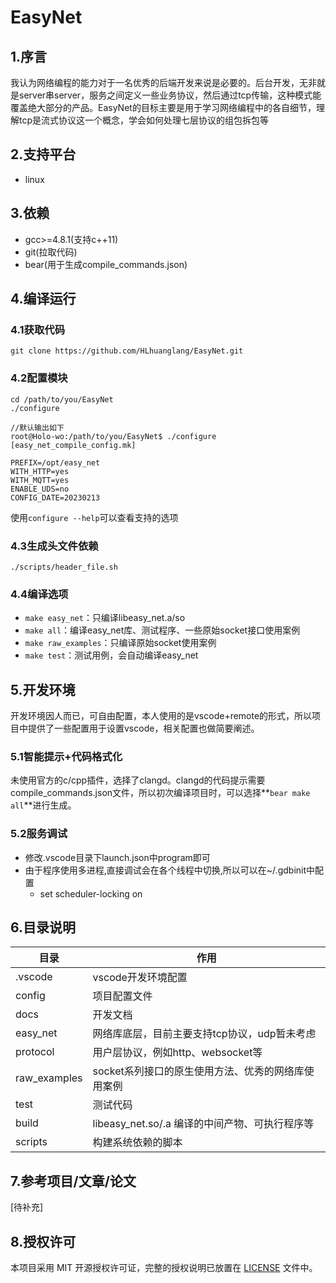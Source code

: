 # EasyNet

## 1.序言

我认为网络编程的能力对于一名优秀的后端开发来说是必要的。后台开发，无非就是server串server，服务之间定义一些业务协议，然后通过tcp传输，这种模式能覆盖绝大部分的产品。EasyNet的目标主要是用于学习网络编程中的各自细节，理解tcp是流式协议这一个概念，学会如何处理七层协议的组包拆包等

## 2.支持平台

- linux

## 3.依赖

- gcc>=4.8.1(支持c++11)
- git(拉取代码)
- bear(用于生成compile_commands.json)

## 4.编译运行

### 4.1获取代码

```
git clone https://github.com/HLhuanglang/EasyNet.git
```

### 4.2配置模块

```
cd /path/to/you/EasyNet
./configure

//默认输出如下
root@Holo-wo:/path/to/you/EasyNet$ ./configure 
[easy_net_compile_config.mk]

PREFIX=/opt/easy_net
WITH_HTTP=yes
WITH_MQTT=yes
ENABLE_UDS=no
CONFIG_DATE=20230213
```

使用`configure --help`可以查看支持的选项

### 4.3生成头文件依赖
```
./scripts/header_file.sh
```

### 4.4编译选项

- `make easy_net`：只编译libeasy_net.a/so
- `make all`：编译easy_net库、测试程序、一些原始socket接口使用案例
- `make raw_examples`：只编译原始socket使用案例
- `make test`：测试用例，会自动编译easy_net

## 5.开发环境

开发环境因人而已，可自由配置，本人使用的是vscode+remote的形式，所以项目中提供了一些配置用于设置vscode，相关配置也做简要阐述。

### 5.1智能提示+代码格式化

未使用官方的c/cpp插件，选择了clangd。clangd的代码提示需要compile_commands.json文件，所以初次编译项目时，可以选择**`bear make all`**进行生成。

### 5.2服务调试

- 修改.vscode目录下launch.json中program即可
- 由于程序使用多进程,直接调试会在各个线程中切换,所以可以在~/.gdbinit中配置
  - set scheduler-locking on

## 6.目录说明

| 目录         | 作用                                               |
| ------------ | -------------------------------------------------- |
| .vscode      | vscode开发环境配置                                 |
| config       | 项目配置文件                                       |
| docs         | 开发文档                                           |
| easy_net     | 网络库底层，目前主要支持tcp协议，udp暂未考虑       |
| protocol     | 用户层协议，例如http、websocket等                  |
| raw_examples | socket系列接口的原生使用方法、优秀的网络库使用案例 |
| test         | 测试代码                                           |
| build        | libeasy_net.so/.a 编译的中间产物、可执行程序等     |
| scripts      | 构建系统依赖的脚本                                 |

## 7.参考项目/文章/论文

[待补充]

## 8.授权许可
本项目采用 MIT 开源授权许可证，完整的授权说明已放置在 [LICENSE](LICENSE) 文件中。
